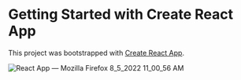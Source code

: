 # Getting Started with Create React App

This project was bootstrapped with [Create React App](https://github.com/facebook/create-react-app).


![React App — Mozilla Firefox 8_5_2022 11_00_56 AM](https://user-images.githubusercontent.com/89590493/183093230-6a6980b6-f174-49d6-a2e9-4209050ae8b3.png)
